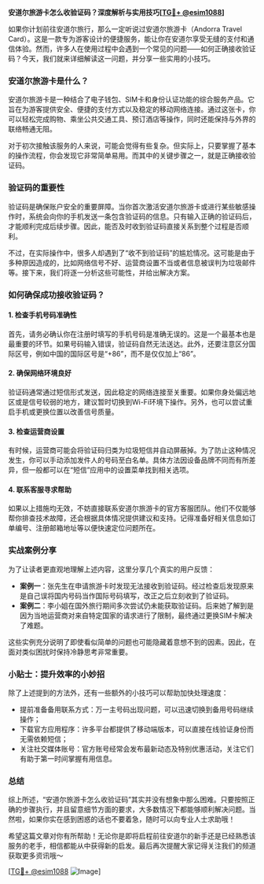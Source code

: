 **安道尔旅游卡怎么收验证码？深度解析与实用技巧[[TG💪+ @esim1088](https://t.me/s/esim1088)]**

如果你计划前往安道尔旅行，那么一定听说过安道尔旅游卡（Andorra Travel Card）。这是一款专为游客设计的便捷服务，能让你在安道尔享受无缝的支付和通信体验。然而，许多人在使用过程中会遇到一个常见的问题——如何正确接收验证码？今天，我们就来详细解读这一问题，并分享一些实用的小技巧。

### 安道尔旅游卡是什么？

安道尔旅游卡是一种结合了电子钱包、SIM卡和身份认证功能的综合服务产品。它旨在为游客提供安全、便捷的支付方式以及稳定的移动网络连接。通过这张卡，你可以轻松完成购物、乘坐公共交通工具、预订酒店等操作，同时还能保持与外界的联络畅通无阻。

对于初次接触该服务的人来说，可能会觉得有些复杂。但实际上，只要掌握了基本的操作流程，你会发现它非常简单易用。而其中的关键步骤之一，就是正确接收验证码。

### 验证码的重要性

验证码是确保账户安全的重要屏障。当你首次激活安道尔旅游卡或进行某些敏感操作时，系统会向你的手机发送一条包含验证码的信息。只有输入正确的验证码后，才能顺利完成后续步骤。因此，能否及时收到验证码直接关系到整个过程是否顺利。

不过，在实际操作中，很多人却遇到了“收不到验证码”的尴尬情况。这可能是由于多种原因造成的，比如网络信号不好、运营商设置不当或者信息被误判为垃圾邮件等。接下来，我们将逐一分析这些可能性，并给出解决方案。

### 如何确保成功接收验证码？

#### 1. 检查手机号码准确性
首先，请务必确认你在注册时填写的手机号码是准确无误的。这是一个最基本也是最重要的环节。如果号码输入错误，验证码自然无法送达。此外，还要注意区分国际区号，例如中国的国际区号是“+86”，而不是仅仅加上“86”。

#### 2. 确保网络环境良好
验证码通常通过短信形式发送，因此稳定的网络连接至关重要。如果你身处偏远地区或是信号较弱的地方，建议暂时切换到Wi-Fi环境下操作。另外，也可以尝试重启手机或更换位置以改善信号质量。

#### 3. 检查运营商设置
有时候，运营商可能会将验证码归类为垃圾短信并自动屏蔽掉。为了防止这种情况发生，你可以手动添加发件人的号码至白名单。具体方法因设备品牌不同而有所差异，但一般都可以在“短信”应用中的设置菜单找到相关选项。

#### 4. 联系客服寻求帮助
如果以上措施均无效，不妨直接联系安道尔旅游卡的官方客服团队。他们不仅能够帮你排查技术故障，还会根据具体情况提供建议和支持。记得准备好相关信息如订单编号、注册邮箱地址等以便快速定位问题所在。

### 实战案例分享

为了让读者更直观地理解上述内容，这里分享几个真实的用户反馈：

- **案例一**：张先生在申请旅游卡时发现无法接收到验证码。经过检查后发现原来是自己误将国内号码当作国际号码填写，改正之后立刻收到了验证码。
- **案例二**：李小姐在国外旅行期间多次尝试仍未能获取验证码。后来她了解到是因为当地运营商对来自特定国家的请求进行了限制，最终通过更换SIM卡解决了难题。

这些实例充分说明了即使看似简单的问题也可能隐藏着意想不到的因素。因此，在面对类似困扰时保持冷静思考非常重要。

### 小贴士：提升效率的小妙招

除了上述提到的方法外，还有一些额外的小技巧可以帮助加快处理速度：

- 提前准备备用联系方式：万一主号码出现问题，可以迅速切换到备用号码继续操作；
- 下载官方应用程序：许多平台都提供了移动端版本，可以直接在线验证身份而无需依赖短信；
- 关注社交媒体账号：官方账号经常会发布最新动态及特别优惠活动，关注它们有助于第一时间掌握有用信息。

### 总结

综上所述，“安道尔旅游卡怎么收验证码”其实并没有想象中那么困难。只要按照正确的步骤执行，并且留意细节方面的要求，大多数情况下都能够顺利解决问题。当然啦，如果你实在感到困惑的话也不要着急，随时可以向专业人士求助哦！

希望这篇文章对你有所帮助！无论你是即将启程前往安道尔的新手还是已经熟悉该服务的老手，相信都能从中获得新的启发。最后再次提醒大家记得关注我们的频道获取更多资讯哦～

[[TG💪+ @esim1088](https://t.me/s/esim1088) ![Image](https://i.postimg.cc/4NQfJmqS/Snipaste-2025-05-13-00-14-12.png)]